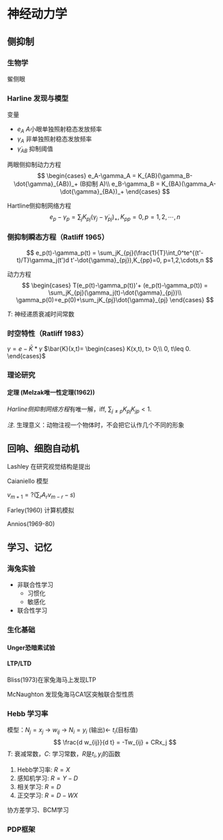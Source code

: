 # 神经动力学

## 侧抑制

### 生物学

鲎侧眼

### Harline 发现与模型

变量

* $e_A$ $A$小眼单独照射稳态发放频率
* $\gamma_A$  非单独照射稳态发放频率
* $\dot{\gamma}_{AB}$ 抑制阈值



两眼侧抑制动力方程
$$
\begin{cases}
e_A-\gamma_A = K_{AB}(\gamma_B-\dot{\gamma}_{AB})_+  (B抑制 A)\\
e_B-\gamma_B = K_{BA}(\gamma_A-\dot{\gamma}_{BA})_+
\end{cases}
$$

Hartline侧抑制网络方程
$$
e_p-\gamma_p = \sum_jK_{pj}(\gamma_j-\dot{\gamma}_{pj})_+,K_{pp}=0, p=1,2,\cdots,n
$$



### 侧抑制瞬态方程（Ratliff 1965）

$$
e_p(t)-\gamma_p(t) = \sum_jK_{pj}(\frac{1}{T}\int_0^te^{(t'-t)/T}\gamma_j(t')d t'-\dot{\gamma}_{pj}),K_{pp}=0, p=1,2,\cdots,n
$$

动力方程
$$
\begin{cases}
T(e_p(t)-\gamma_p(t))'+ (e_p(t)-\gamma_p(t)) = \sum_jK_{pj}(\gamma_j(t)-\dot{\gamma}_{pj})\\
\gamma_p(0)=e_p(0)+\sum_jK_{pj}\dot{\gamma}_{pj}
\end{cases}
$$

$T$: 神经递质衰减时间常数



### 时空特性（Ratliff 1983）

$\gamma=e-\bar{K}*\gamma$
$\bar{K}(x,t)=
\begin{cases}
K(x,t), t> 0;\\
0, t\leq 0.
\end{cases}$

### 理论研究

#### 定理 (Melzak唯一性定理(1962))

*Harline侧抑制网络方程*有唯一解，iff, $\sum_{j\neq p}K_{pj}K_{jp}<1$.

*注*. 生理意义：动物注视一个物体时，不会把它认作几个不同的形象



## 回响、细胞自动机

Lashley 在研究视觉结构是提出

Caianiello 模型

$v_{m+1}=?(\sum_rA_rv_{m-r}-s)$



Farley(1960) 计算机模拟

Annios(1969-80)



## 学习、记忆

### 海兔实验

- 非联合性学习
  - 习惯化
  - 敏感化
- 联合性学习



### 生化基础

#### Unger恐暗素试验

#### LTP/LTD

Bliss(1973)在家兔海马上发现LTP

McNaughton 发现兔海马CA1区突触联合型性质



### Hebb 学习率

模型：$N_j=x_j$ -> $w_{ij}$ -> $N_i=y_i$  (输出)<- $t_i$(目标值)
$$
\frac{d w_{ij}}{d t} = -Tw_{ij} + CRx_j
$$
$T$: 衰减常数，$C$: 学习常数，$R$是$t_i, y_i$的函数

1. Hebb学习率: $R=X$
2. 感知机学习: $R=Y-D$
3. 相关学习: $R=D$
4. 正交学习: $R=D-WX$



协方差学习、BCM学习



### PDP框架

